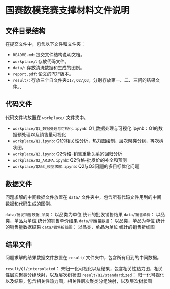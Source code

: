 # 国赛数模竞赛支撑材料文件说明

## 文件目录结构

在提交文件中，包含以下文件和文件夹：

- `README.md`: 提交文件结构说明文档。
- `workplace/`: 存放代码文件。
- `data/`: 存放清洗数据和生成的图例。
- `report.pdf`: 论文的PDF版本。
- `result/`: 存放三个自文件夹`Q1/`, `Q2/`,`Q3`，分别存放第一、二、三问的结果文件。、



## 代码文件

代码文件均放置在 `workplace/` 文件夹中。

- `workplace/Q1_数据处理与可视化.ipynb`: Q1_数据处理与可视化.ipynb：Q1的数据预处理以及销售量可视化
- `workplace/Q1.ipynb`: Q1的相关性分析，热力图绘制，层次聚类分组，等次树状图。
- `workplace/Q2.ipynb`: Q2价格-销售重量关系的回归分析
- `workplace/Q2_ARIMA.ipynb`: Q2价格-批发价的补全和预测
- `workplace/Q2&3_模型求解.ipynb`: Q2与Q3问题的多目标优化问题



## 数据文件

问题求解的中间数据文件放置在 `data/` 文件夹中，包含所有代码文件用到的中间数据和代码生成的图例。

`data/批发销售数据_品类`： 以品类为单位 统计的批发销售结果
`data/销售单价`：  以品类，单品为单位 统计的销售单价结果
`data/销售量数据`： 以品类，单品为单位 统计的销售量数据结果
`data/销售折线图`： 以品类，单品为单位 统计的销售折线图

## 结果文件

问题求解的结果数据文件放置在 `result/` 文件夹中，包含所有用到的中间数据。

`result/Q1/interpolated`： 未归一化可视化以及结果，包含相关性热力图，相关性层次聚类分组映射，以及层次树状图
`result/Q1/standardized`： 归一化可视化以及结果，包含相关性热力图，相关性层次聚类分组映射，以及层次树状图